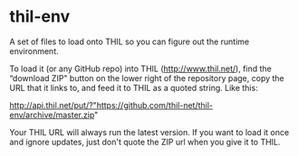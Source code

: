 thil-env
=============

A set of files to load onto THIL so you can figure out the runtime environment.

To load it (or any GitHub repo) into THIL (http://www.thil.net/), find the “download ZIP" button on the lower right of the repository page, copy the URL that it links to, and feed it to THIL as a quoted string. Like this:

http://api.thil.net/put/?"https://github.com/thil-net/thil-env/archive/master.zip"

Your THIL URL will always run the latest version. If you want to load it once and ignore updates, just don't quote the ZIP url when you give it to THIL.
